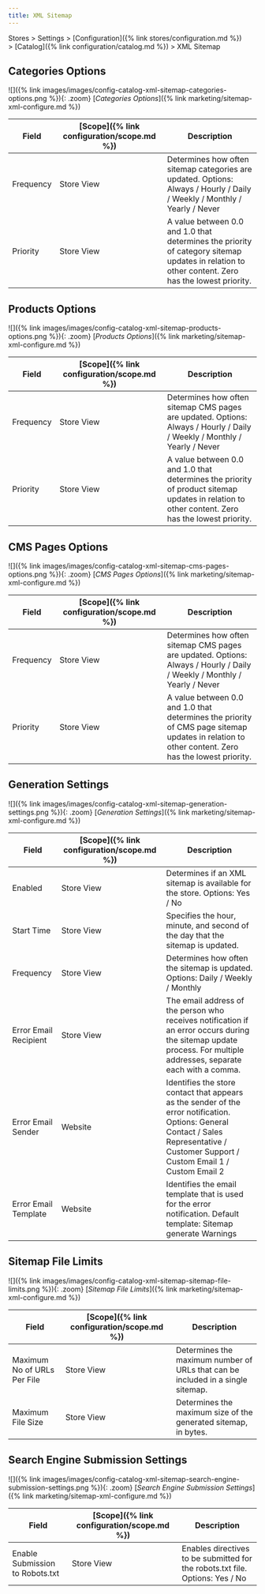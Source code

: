 ```yaml
---
title: XML Sitemap
---
```


Stores > Settings > [Configuration]({% link stores/configuration.md %}) > [Catalog]({% link configuration/catalog.md %}) > XML Sitemap

## Categories Options

![]({% link images/images/config-catalog-xml-sitemap-categories-options.png %}){: .zoom}
[_Categories Options_]({% link marketing/sitemap-xml-configure.md %})

|Field|[Scope]({% link configuration/scope.md %})|Description|
|--- |--- |--- |
|Frequency|Store View|Determines how often sitemap categories are updated. Options: Always / Hourly / Daily / Weekly / Monthly / Yearly / Never|
|Priority|Store View|A value between 0.0 and 1.0 that determines the priority of category sitemap updates in relation to other content. Zero has the lowest priority.|

## Products Options

![]({% link images/images/config-catalog-xml-sitemap-products-options.png %}){: .zoom}
[_Products Options_]({% link marketing/sitemap-xml-configure.md %})

|Field|[Scope]({% link configuration/scope.md %})|Description|
|--- |--- |--- |
|Frequency|Store View|Determines how often sitemap CMS pages are updated. Options: Always / Hourly / Daily / Weekly / Monthly / Yearly / Never|
|Priority|Store View|A value between 0.0 and 1.0 that determines the priority of product sitemap updates in relation to other content. Zero has the lowest priority.|

## CMS Pages Options

![]({% link images/images/config-catalog-xml-sitemap-cms-pages-options.png %}){: .zoom}
[_CMS Pages Options_]({% link marketing/sitemap-xml-configure.md %})

|Field|[Scope]({% link configuration/scope.md %})|Description|
|--- |--- |--- |
|Frequency|Store View|Determines how often sitemap CMS pages are updated. Options: Always / Hourly / Daily / Weekly / Monthly / Yearly / Never|
|Priority|Store View|A value between 0.0 and 1.0 that determines the priority of CMS page sitemap updates in relation to other content. Zero has the lowest priority.|

## Generation Settings

![]({% link images/images/config-catalog-xml-sitemap-generation-settings.png %}){: .zoom}
[_Generation Settings_]({% link marketing/sitemap-xml-configure.md %})

|Field|[Scope]({% link configuration/scope.md %})|Description|
|--- |--- |--- |
|Enabled|Store View|Determines if an XML sitemap is available for the store. Options: Yes / No|
|Start Time|Store View|Specifies the hour, minute, and second of the day that the sitemap is updated.|
|Frequency|Store View|Determines how often the sitemap is updated. Options: Daily / Weekly / Monthly|
|Error Email Recipient|Store View|The email address of the person who receives notification if an error occurs during the sitemap update process. For multiple addresses, separate each with a comma.|
|Error Email Sender|Website|Identifies the store contact that appears as the sender of the error notification. Options: General Contact / Sales Representative / Customer Support / Custom Email 1 / Custom Email 2|
|Error Email Template|Website|Identifies the email template that is used for the error notification. Default template: Sitemap generate Warnings|

## Sitemap File Limits

![]({% link images/images/config-catalog-xml-sitemap-sitemap-file-limits.png %}){: .zoom}
[_Sitemap File Limits_]({% link marketing/sitemap-xml-configure.md %})

|Field|[Scope]({% link configuration/scope.md %})|Description|
|--- |--- |--- |
|Maximum No of URLs Per File|Store View|Determines the maximum number of URLs that can be included in a single sitemap.|
|Maximum File Size|Store View|Determines the maximum size of the generated sitemap, in bytes.|

## Search Engine Submission Settings

![]({% link images/images/config-catalog-xml-sitemap-search-engine-submission-settings.png %}){: .zoom}
[_Search Engine Submission Settings_]({% link marketing/sitemap-xml-configure.md %})

|Field|[Scope]({% link configuration/scope.md %})|Description|
|--- |--- |--- |
|Enable Submission to Robots.txt|Store View|Enables directives to be submitted for the robots.txt file. Options: Yes / No|
